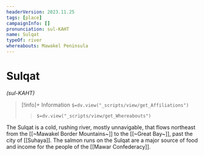 ```yaml
---
headerVersion: 2023.11.25
tags: [place]
campaignInfo: []
pronunciation: sul-KAHT
name: Sulqat
typeOf: river
whereabouts: Mawakel Peninsula
---
```

# Sulqat
*(sul-KAHT)*
>[!info]+ Information
> `$=dv.view("_scripts/view/get_Affiliations")`
>> `$=dv.view("_scripts/view/get_Whereabouts")`

The Sulqat is a cold, rushing river, mostly unnavigable, that flows northeast from the [[~Mawakel Border Mountains~]] to the [[~Great Bay~]], past the city of [[Suhaya]]. The salmon runs on the Sulqat are a major source of food and income for the people of the [[Mawar Confederacy]]. 